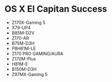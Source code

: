 # OS X El Capitan Success
- Z170X-Gaming 5
- X79-UP4
- B85M-D2V
- Z170-AR
- B75M-D3H
- P8H61M-LE
- Z170 PRO GAMING/AURA
- Z170M-Plus
- H81M-E
- B150M-D3H
- Z97MX-Gaming 5